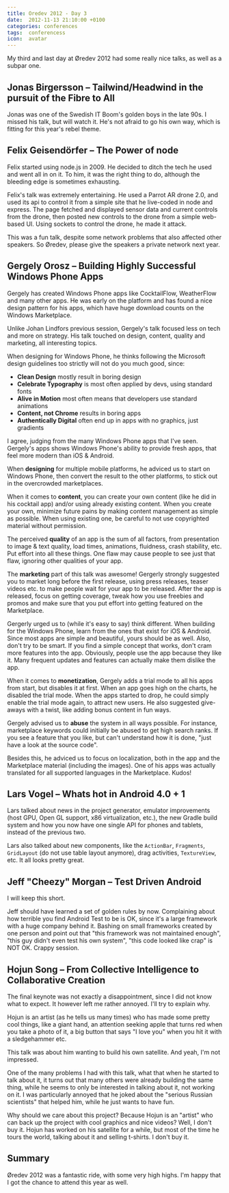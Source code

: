 ```yaml
---
title: Oredev 2012 - Day 3
date:  2012-11-13 21:10:00 +0100
categories: conferences 
tags:  conferencess
icon:  avatar
---
```


My third and last day at Øredev 2012 had some really nice talks, as well as a subpar one.


## Jonas Birgersson – Tailwind/Headwind in the pursuit of the Fibre to All

Jonas was one of the Swedish IT Boom's golden boys in the late 90s. I missed his talk, but will watch it. He's not afraid to go his own way, which is fitting for this year's rebel theme.


## Felix Geisendörfer – The Power of node

Felix started using node.js in 2009. He decided to ditch the tech he used and went all in on it. To him, it was the right thing to do, although the bleeding edge is sometimes exhausting.

Felix's talk was extremely entertaining. He used a Parrot AR drone 2.0, and used its api to control it from a simple site that he live-coded in node and express. The page fetched and displayed sensor data and current controls from the drone, then posted new controls to the drone from a simple web-based UI. Using  sockets to control the drone, he made it attack.

This was a fun talk, despite some network problems that also affected other speakers. So Øredev, please give the speakers a private network next year.


## Gergely Orosz – Building Highly Successful Windows Phone Apps

Gergely has created Windows Phone apps like CocktailFlow, WeatherFlow and many other apps. He was early on the platform and has found a nice design pattern for his apps, which have huge download counts on the Windows Marketplace.

Unlike Johan Lindfors previous session, Gergely's talk focused less on tech and more on strategy. His talk touched on design, content, quality and marketing, all interesting topics.

When designing for Windows Phone, he thinks following the Microsoft design guidelines too strictly will not do you much good, since:

* **Clean Design** mostly result in boring design
* **Celebrate Typography** is most often applied by devs, using standard fonts
* **Alive in Motion** most often means that developers use standard animations
* **Content, not Chrome** results in boring apps
* **Authentically Digital** often end up in apps with no graphics, just gradients

I agree, judging from the many Windows Phone apps that I've seen. Gergely's apps shows Windows Phone's ability to provide fresh apps, that feel more modern than iOS & Android.

When **designing** for multiple mobile platforms, he adviced us to start on Windows Phone, then convert the result to the other platforms, to stick out in the overcrowded marketplaces.

When it comes to **content**, you can create your own content (like he did in his cocktail app) and/or using already existing content. When you create your own, minimize future pains by making content management as simple as possible. When using existing one, be careful to not use copyrighted material without permission.

The perceived **quality** of an app is the sum of all factors, from presentation to image & text quality, load times, animations, fluidness, crash stability, etc. Put effort into all these things. One flaw may cause people to see just that flaw, ignoring other qualities of your app.

The **marketing** part of this talk was awesome! Gergerly strongly suggested you to market long before the first release, using press releases, teaser videos etc. to make people wait for your app to be released. After the app is released, focus on getting coverage, tweak how you use freebies and promos and make sure that you put effort into getting featured on the Marketplace.

Gergerly urged us to (while it's easy to say) think different. When building for the Windows Phone, learn from the ones that exist for iOS & Android. Since most apps are simple and beautiful, yours should be as well. Also, don't try to be smart. If you find a simple concept that works, don't cram more features into the app. Obviously, people use the app because they like it. Many frequent updates and features can actually make them dislike the app.

When it comes to **monetization**, Gergely adds a trial mode to all his apps from start, but disables it at first. When an app goes high on the charts, he disabled the trial mode. When the apps started to drop, he could simply enable the trial mode again, to attract new users. He also suggested give-aways with a twist, like adding bonus content in fun ways.

Gergely advised us to **abuse** the system in all ways possible. For instance, marketplace keywords could initially be abused to get high search ranks. If you see a feature that you like, but can't understand how it is done, "just have a look at the source code".

Besides this, he adviced us to focus on localization, both in the app and the Marketplace material (including the images). One of his apps was actually translated for all supported languages in the Marketplace. Kudos!


## Lars Vogel – Whats hot in Android 4.0 + 1

Lars talked about news in the project generator, emulator improvements (host GPU,  Open GL support, x86 virtualization, etc.), the new Gradle build system and how you now have one single API for phones and tablets, instead of the previous two. 

Lars also talked about new components, like the `ActionBar`, `Fragments`, `GridLayout` (do not use table layout anymore), drag activities, `TextureView`, etc. It all looks pretty great.


## Jeff "Cheezy" Morgan – Test Driven Android

I will keep this short.

Jeff should have learned a set of golden rules by now. Complaining about how terrible you find Android Test to be is OK, since it's a large framework with a huge company behind it. Bashing on small frameworks created by one person and point out that "this framework was not maintained enough", "this guy didn't even test his own system", "this code looked like crap" is NOT OK. Crappy session.


## Hojun Song – From Collective Intelligence to Collaborative Creation

The final keynote was not exactly a disappointment, since I did not know what to expect. It however left me rather annoyed. I'll try to explain why.

Hojun is an artist (as he tells us many times) who has made some pretty cool things, like a giant hand, an attention seeking apple that turns red when you take a photo of it, a big button that says "I love you" when you hit it with a sledgehammer etc. 

This talk was about him wanting to build his own satellite. And yeah, I'm not impressed.

One of the many problems I had with this talk, what that when he started to talk about it, it turns out that many others were already building the same thing, while he seems to only be interested in talking about it, not working on it. I was particularly annoyed that he joked about the "serious Russian scientists" that helped him, while he just wants to have fun.

Why should we care about this project? Because Hojun is an "artist" who can back up the project with cool graphics and nice videos? Well, I don't buy it. Hojun has worked on his satellite for a while, but most of the time he tours the world, talking about it and selling t-shirts. I don't buy it.


## Summary

Øredev 2012 was a fantastic ride, with some very high highs. I'm happy that I got the chance to attend this year as well.